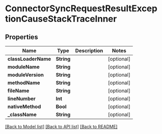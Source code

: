 # ConnectorSyncRequestResultExceptionCauseStackTraceInner

## Properties
Name | Type | Description | Notes
------------ | ------------- | ------------- | -------------
**classLoaderName** | **String** |  | [optional] 
**moduleName** | **String** |  | [optional] 
**moduleVersion** | **String** |  | [optional] 
**methodName** | **String** |  | [optional] 
**fileName** | **String** |  | [optional] 
**lineNumber** | **Int** |  | [optional] 
**nativeMethod** | **Bool** |  | [optional] 
**_className** | **String** |  | [optional] 

[[Back to Model list]](../README#documentation-for-models) [[Back to API list]](../README#documentation-for-api-endpoints) [[Back to README]](../README)


